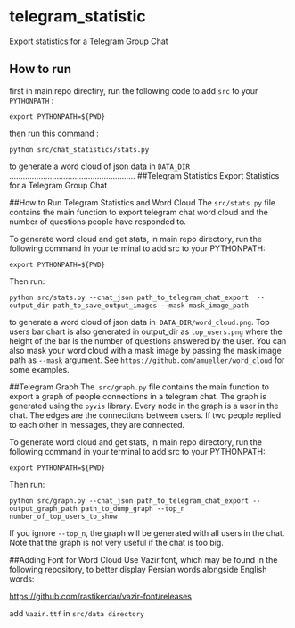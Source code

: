 # telegram_statistic
Export statistics for a Telegram Group Chat

## How to run
first in main repo directiry, run the following code to add `src` to
your `PYTHONPATH` :
```
export PYTHONPATH=${PWD} 
```

then run this command : 
```
python src/chat_statistics/stats.py
```
to generate a word cloud of json data in `DATA_DIR`  
........................................................
##Telegram Statistics
Export Statistics for a Telegram Group Chat

##How to Run
Telegram Statistics and Word Cloud
The `src/stats.py` file contains the main function to export telegram chat word cloud and the number of questions people have responded to.

To generate word cloud and get stats, in main repo directory, run the following command in your terminal to add src to your PYTHONPATH:
```
export PYTHONPATH=${PWD}
```
Then run:
```
python src/stats.py --chat_json path_to_telegram_chat_export  --output_dir path_to_save_output_images --mask mask_image_path
```
to generate a word cloud of json data in` DATA_DIR/word_cloud.png`. Top users bar chart is also generated in output_dir as `top_users.png` where the height of the bar is the number of questions answered by the user. You can also mask your word cloud with a mask image by passing the mask image path as `--mask` argument. See `https://github.com/amueller/word_cloud` for some examples.

##Telegram Graph
The` src/graph.py` file contains the main function to export a graph of people connections in a telegram chat. The graph is generated using the `pyvis` library. Every node in the graph is a user in the chat. The edges are the connections between users. If two people replied to each other in messages, they are connected.

To generate word cloud and get stats, in main repo directory, run the following command in your terminal to add src to your PYTHONPATH:
```
export PYTHONPATH=${PWD}
```
Then run:
```
python src/graph.py --chat_json path_to_telegram_chat_export --output_graph_path path_to_dump_graph --top_n number_of_top_users_to_show
```
If you ignore `--top_n`, the graph will be generated with all users in the chat. Note that the graph is not very useful if the chat is too big.

##Adding Font for Word Cloud
Use Vazir font, which may be found in the following repository, to better display Persian words alongside English words:

https://github.com/rastikerdar/vazir-font/releases

add `Vazir.ttf` in `src/data directory`
